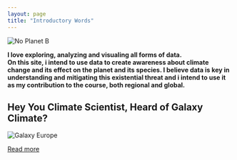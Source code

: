 ```yaml
---
layout: page
title: "Introductory Words"
---
```


![No Planet B](https://www.ugent.be/img/dcom/tijdelijke-beelden/klimaatprotest.jpg)

**I love exploring, analyzing and visualing all forms of data.  
On this site, i intend to use data to create awareness about
climate change and its effect on the planet and its species.
I believe data is key in understanding and mitigating this existential threat
and i intend to use it as my contribution to the course, both regional and global.**


## Hey You Climate Scientist, Heard of Galaxy Climate?
![Galaxy Europe](https://galaxyproject.github.io/static/galaxyproject.jpg)

[Read more](https://www.denbi.de/online-training-media-library/393-introduction-to-usegalaxy-eu)
